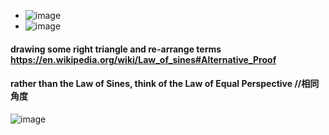 - ![image](https://user-images.githubusercontent.com/31954987/198840223-8b3a039e-1951-4b4d-addb-2edeef1f61cf.png)
- ![image](https://user-images.githubusercontent.com/31954987/198840229-8b6a9340-32f4-451d-8f4a-abb50dc02c9e.png)

#### drawing some right triangle and re-arrange terms https://en.wikipedia.org/wiki/Law_of_sines#Alternative_Proof
#### rather than the Law of Sines, think of the Law of Equal Perspective //相同角度
![image](https://user-images.githubusercontent.com/31954987/198871949-fb9ad900-3db6-42e1-96ba-d375210ced66.png)
